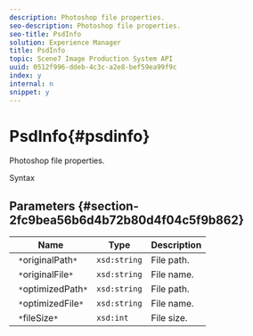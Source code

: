 ```yaml
---
description: Photoshop file properties.
seo-description: Photoshop file properties.
seo-title: PsdInfo
solution: Experience Manager
title: PsdInfo
topic: Scene7 Image Production System API
uuid: 0512f996-ddeb-4c3c-a2e8-bef59ea99f9c
index: y
internal: n
snippet: y
---
```


# PsdInfo{#psdinfo}

Photoshop file properties.

 Syntax 

## Parameters {#section-2fc9bea56b6d4b72b80d4f04c5f9b862}

|  Name  | Type  | Description  |
|---|---|---|
|  ` *`originalPath`*`  | `xsd:string`  | File path.  |
|  ` *`originalFile`*`  | `xsd:string`  | File name.  |
|  ` *`optimizedPath`*`  | `xsd:string`  | File path.  |
|  ` *`optimizedFile`*`  | `xsd:string`  | File name.  |
|  ` *`fileSize`*`  | `xsd:int`  | File size.  |


